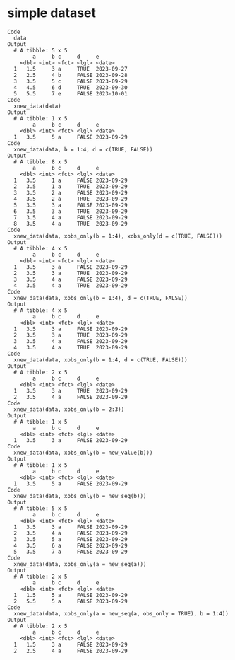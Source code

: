 # simple dataset

    Code
      data
    Output
      # A tibble: 5 x 5
            a     b c     d     e         
        <dbl> <int> <fct> <lgl> <date>    
      1   1.5     3 a     TRUE  2023-09-27
      2   2.5     4 b     FALSE 2023-09-28
      3   3.5     5 c     FALSE 2023-09-29
      4   4.5     6 d     TRUE  2023-09-30
      5   5.5     7 e     FALSE 2023-10-01
    Code
      xnew_data(data)
    Output
      # A tibble: 1 x 5
            a     b c     d     e         
        <dbl> <int> <fct> <lgl> <date>    
      1   3.5     5 a     FALSE 2023-09-29
    Code
      xnew_data(data, b = 1:4, d = c(TRUE, FALSE))
    Output
      # A tibble: 8 x 5
            a     b c     d     e         
        <dbl> <int> <fct> <lgl> <date>    
      1   3.5     1 a     FALSE 2023-09-29
      2   3.5     1 a     TRUE  2023-09-29
      3   3.5     2 a     FALSE 2023-09-29
      4   3.5     2 a     TRUE  2023-09-29
      5   3.5     3 a     FALSE 2023-09-29
      6   3.5     3 a     TRUE  2023-09-29
      7   3.5     4 a     FALSE 2023-09-29
      8   3.5     4 a     TRUE  2023-09-29
    Code
      xnew_data(data, xobs_only(b = 1:4), xobs_only(d = c(TRUE, FALSE)))
    Output
      # A tibble: 4 x 5
            a     b c     d     e         
        <dbl> <int> <fct> <lgl> <date>    
      1   3.5     3 a     FALSE 2023-09-29
      2   3.5     3 a     TRUE  2023-09-29
      3   3.5     4 a     FALSE 2023-09-29
      4   3.5     4 a     TRUE  2023-09-29
    Code
      xnew_data(data, xobs_only(b = 1:4), d = c(TRUE, FALSE))
    Output
      # A tibble: 4 x 5
            a     b c     d     e         
        <dbl> <int> <fct> <lgl> <date>    
      1   3.5     3 a     FALSE 2023-09-29
      2   3.5     3 a     TRUE  2023-09-29
      3   3.5     4 a     FALSE 2023-09-29
      4   3.5     4 a     TRUE  2023-09-29
    Code
      xnew_data(data, xobs_only(b = 1:4, d = c(TRUE, FALSE)))
    Output
      # A tibble: 2 x 5
            a     b c     d     e         
        <dbl> <int> <fct> <lgl> <date>    
      1   3.5     3 a     TRUE  2023-09-29
      2   3.5     4 a     FALSE 2023-09-29
    Code
      xnew_data(data, xobs_only(b = 2:3))
    Output
      # A tibble: 1 x 5
            a     b c     d     e         
        <dbl> <int> <fct> <lgl> <date>    
      1   3.5     3 a     FALSE 2023-09-29
    Code
      xnew_data(data, xobs_only(b = new_value(b)))
    Output
      # A tibble: 1 x 5
            a     b c     d     e         
        <dbl> <int> <fct> <lgl> <date>    
      1   3.5     5 a     FALSE 2023-09-29
    Code
      xnew_data(data, xobs_only(b = new_seq(b)))
    Output
      # A tibble: 5 x 5
            a     b c     d     e         
        <dbl> <int> <fct> <lgl> <date>    
      1   3.5     3 a     FALSE 2023-09-29
      2   3.5     4 a     FALSE 2023-09-29
      3   3.5     5 a     FALSE 2023-09-29
      4   3.5     6 a     FALSE 2023-09-29
      5   3.5     7 a     FALSE 2023-09-29
    Code
      xnew_data(data, xobs_only(a = new_seq(a)))
    Output
      # A tibble: 2 x 5
            a     b c     d     e         
        <dbl> <int> <fct> <lgl> <date>    
      1   1.5     5 a     FALSE 2023-09-29
      2   5.5     5 a     FALSE 2023-09-29
    Code
      xnew_data(data, xobs_only(a = new_seq(a, obs_only = TRUE), b = 1:4))
    Output
      # A tibble: 2 x 5
            a     b c     d     e         
        <dbl> <int> <fct> <lgl> <date>    
      1   1.5     3 a     FALSE 2023-09-29
      2   2.5     4 a     FALSE 2023-09-29

